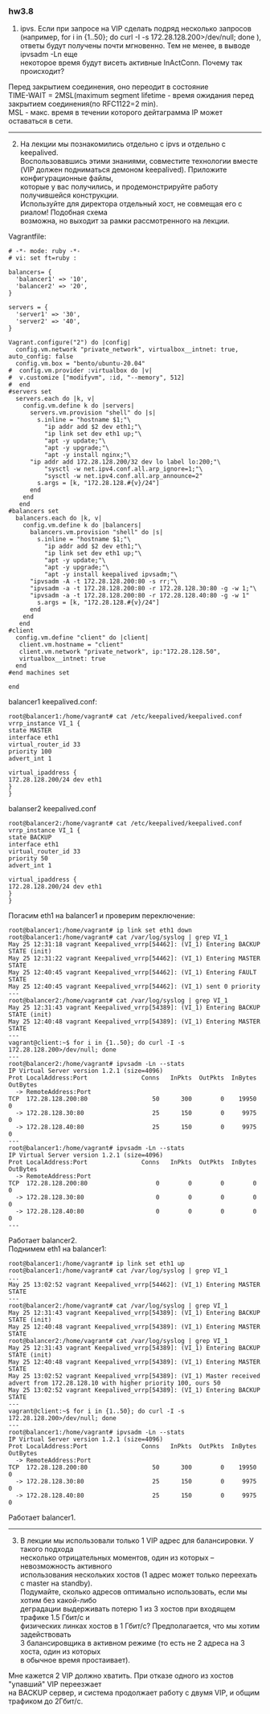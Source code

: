 ### hw3.8
1. ipvs. Если при запросе на VIP сделать подряд несколько запросов  
(например, for i in {1..50}; do curl -I -s 172.28.128.200>/dev/null; done ),  
ответы будут получены почти мгновенно. Тем не менее, в выводе ipvsadm -Ln еще  
некоторое время будут висеть активные InActConn. Почему так происходит?  

Перед закрытием соединения, оно переодит в состояние  
TIME-WAIT = 2MSL(maximum segment lifetime - время ожидания перед закрытием соединения(по RFC1122=2 min).  
MSL - макс. время в течении которого дейтаграмма IP может оставаться в сети. 

---

2. На лекции мы познакомились отдельно с ipvs и отдельно с keepalived.  
Воспользовавшись этими знаниями, совместите технологии вместе  
(VIP должен подниматься демоном keepalived). Приложите конфигурационные файлы,  
которые у вас получились, и продемонстрируйте работу получившейся конструкции.  
Используйте для директора отдельный хост, не совмещая его с риалом! Подобная схема  
возможна, но выходит за рамки рассмотренного на лекции.  

Vagrantfile:
```
# -*- mode: ruby -*-
# vi: set ft=ruby :

balancers= {
  'balancer1' => '10',
  'balancer2' => '20',
}

servers = {
  'server1' => '30',
  'server2' => '40',
}

Vagrant.configure("2") do |config|
  config.vm.network "private_network", virtualbox__intnet: true, auto_config: false
  config.vm.box = "bento/ubuntu-20.04"
#  config.vm.provider :virtualbox do |v|
#  v.customize ["modifyvm", :id, "--memory", 512]
#  end
#servers set
  servers.each do |k, v|
    config.vm.define k do |servers|
      servers.vm.provision "shell" do |s|
        s.inline = "hostname $1;"\
          "ip addr add $2 dev eth1;"\
          "ip link set dev eth1 up;"\
          "apt -y update;"\
          "apt -y upgrade;"\
          "apt -y install nginx;"\
	  "ip addr add 172.28.128.200/32 dev lo label lo:200;"\
          "sysctl -w net.ipv4.conf.all.arp_ignore=1;"\
          "sysctl -w net.ipv4.conf.all.arp_announce=2"
        s.args = [k, "172.28.128.#{v}/24"]
      end
    end
   end
#balancers set
  balancers.each do |k, v|
    config.vm.define k do |balancers|
      balancers.vm.provision "shell" do |s|
        s.inline = "hostname $1;"\
          "ip addr add $2 dev eth1;"\
          "ip link set dev eth1 up;"\
          "apt -y update;"\
          "apt -y upgrade;"\
          "apt -y install keepalived ipvsadm;"\
	  "ipvsadm -A -t 172.28.128.200:80 -s rr;"\
	  "ipvsadm -a -t 172.28.128.200:80 -r 172.28.128.30:80 -g -w 1;"\
	  "ipvsadm -a -t 172.28.128.200:80 -r 172.28.128.40:80 -g -w 1"
        s.args = [k, "172.28.128.#{v}/24"]
      end
    end
   end
#client
  config.vm.define "client" do |client|
   client.vm.hostname = "client"
   client.vm.network "private_network", ip:"172.28.128.50",
   virtualbox__intnet: true
  end
#end machines set

end
```
balancer1 keepalived.conf:
```
root@balancer1:/home/vagrant# cat /etc/keepalived/keepalived.conf 
vrrp_instance VI_1 {
state MASTER      
interface eth1    
virtual_router_id 33
priority 100
advert_int 1

virtual_ipaddress {       
172.28.128.200/24 dev eth1
}    
}
```
balanser2 keepalived.conf
```
root@balancer2:/home/vagrant# cat /etc/keepalived/keepalived.conf 
vrrp_instance VI_1 {
state BACKUP
interface eth1    
virtual_router_id 33
priority 50
advert_int 1

virtual_ipaddress {       
172.28.128.200/24 dev eth1
}    
}
```
Погасим eth1 на balancer1 и проверим переключение: 
```
root@balancer1:/home/vagrant# ip link set eth1 down
root@balancer1:/home/vagrant# cat /var/log/syslog | grep VI_1
May 25 12:31:18 vagrant Keepalived_vrrp[54462]: (VI_1) Entering BACKUP STATE (init)
May 25 12:31:22 vagrant Keepalived_vrrp[54462]: (VI_1) Entering MASTER STATE
May 25 12:40:45 vagrant Keepalived_vrrp[54462]: (VI_1) Entering FAULT STATE
May 25 12:40:45 vagrant Keepalived_vrrp[54462]: (VI_1) sent 0 priority
---
root@balancer2:/home/vagrant# cat /var/log/syslog | grep VI_1
May 25 12:31:43 vagrant Keepalived_vrrp[54389]: (VI_1) Entering BACKUP STATE (init)
May 25 12:40:48 vagrant Keepalived_vrrp[54389]: (VI_1) Entering MASTER STATE
---
vagrant@client:~$ for i in {1..50}; do curl -I -s 172.28.128.200>/dev/null; done
---
root@balancer2:/home/vagrant# ipvsadm -Ln --stats
IP Virtual Server version 1.2.1 (size=4096)
Prot LocalAddress:Port               Conns   InPkts  OutPkts  InBytes OutBytes
  -> RemoteAddress:Port
TCP  172.28.128.200:80                  50      300        0    19950        0
  -> 172.28.128.30:80                   25      150        0     9975        0
  -> 172.28.128.40:80                   25      150        0     9975        0
---
root@balancer1:/home/vagrant# ipvsadm -Ln --stats
IP Virtual Server version 1.2.1 (size=4096)
Prot LocalAddress:Port               Conns   InPkts  OutPkts  InBytes OutBytes
  -> RemoteAddress:Port
TCP  172.28.128.200:80                   0        0        0        0        0
  -> 172.28.128.30:80                    0        0        0        0        0
  -> 172.28.128.40:80                    0        0        0        0        0
---
```
Работает balancer2.  
Поднимем eth1 на balancer1:
```
root@balancer1:/home/vagrant# ip link set eth1 up
root@balancer1:/home/vagrant# cat /var/log/syslog | grep VI_1
...
May 25 13:02:52 vagrant Keepalived_vrrp[54462]: (VI_1) Entering MASTER STATE
---
root@balancer2:/home/vagrant# cat /var/log/syslog | grep VI_1
May 25 12:31:43 vagrant Keepalived_vrrp[54389]: (VI_1) Entering BACKUP STATE (init)
May 25 12:40:48 vagrant Keepalived_vrrp[54389]: (VI_1) Entering MASTER STATE
root@balancer2:/home/vagrant# cat /var/log/syslog | grep VI_1
May 25 12:31:43 vagrant Keepalived_vrrp[54389]: (VI_1) Entering BACKUP STATE (init)
May 25 12:40:48 vagrant Keepalived_vrrp[54389]: (VI_1) Entering MASTER STATE
May 25 13:02:52 vagrant Keepalived_vrrp[54389]: (VI_1) Master received advert from 172.28.128.10 with higher priority 100, ours 50
May 25 13:02:52 vagrant Keepalived_vrrp[54389]: (VI_1) Entering BACKUP STATE
---
vagrant@client:~$ for i in {1..50}; do curl -I -s 172.28.128.200>/dev/null; done
---
root@balancer1:/home/vagrant# ipvsadm -Ln --stats
IP Virtual Server version 1.2.1 (size=4096)
Prot LocalAddress:Port               Conns   InPkts  OutPkts  InBytes OutBytes
  -> RemoteAddress:Port
TCP  172.28.128.200:80                  50      300        0    19950        0
  -> 172.28.128.30:80                   25      150        0     9975        0
  -> 172.28.128.40:80                   25      150        0     9975        0
```
Работает balancer1.

---

3. В лекции мы использовали только 1 VIP адрес для балансировки. У такого подхода  
несколько отрицательных моментов, один из которых – невозможность активного  
использования нескольких хостов (1 адрес может только переехать с master на standby).  
Подумайте, сколько адресов оптимально использовать, если мы хотим без какой-либо  
деградации выдерживать потерю 1 из 3 хостов при входящем трафике 1.5 Гбит/с и  
физических линках хостов в 1 Гбит/с? Предполагается, что мы хотим задействовать  
3 балансировщика в активном режиме (то есть не 2 адреса на 3 хоста, один из которых  
в обычное время простаивает).  

Мне кажется 2 VIP должно хватить. При отказе одного из хостов "упавший" VIP переезжает  
на BACKUP сервер, и система продолжает работу с двумя VIP, и общим трафиком до 2Гбит/с.

